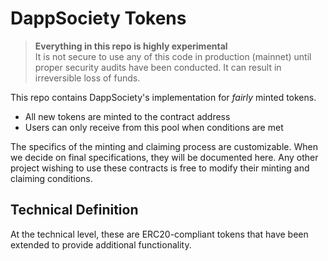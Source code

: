 # DappSociety Tokens

>**Everything in this repo is highly experimental**  
It is not secure to use any of this code in production (mainnet) until proper security audits have been conducted. It can result in irreversible loss of funds.

This repo contains DappSociety's implementation for *fairly* minted tokens.

- All new tokens are minted to the contract address
- Users can only receive from this pool when conditions are met

The specifics of the minting and claiming process are customizable. When we decide on final specifications, they will be documented here. Any other project wishing to use these contracts is free to modify their minting and claiming conditions.

## Technical Definition
At the technical level, these are ERC20-compliant tokens that have been extended to provide additional functionality.
